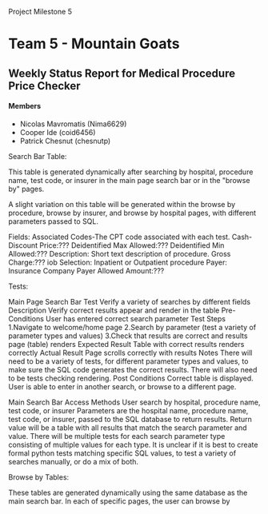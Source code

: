 Project Milestone 5

# Team 5 - Mountain Goats
## Weekly Status Report for Medical Procedure Price Checker
#### Members
- Nicolas Mavromatis (Nima6629)
- Cooper Ide (coid6456)
- Patrick Chesnut (chesnutp)

Search Bar Table:

This table is generated dynamically after searching by hospital, procedure name, test code, or insurer in the main page search bar or in the "browse by" pages. 

A slight variation on this table will be generated within the browse by procedure, browse by insurer, and browse by hospital pages, with different parameters passed to SQL.

Fields: Associated Codes-The CPT code associated with each test.
Cash-Discount Price:???
Deidentified Max Allowed:???
Deidentified Min Allowed:???
Description: Short text description of procedure.
Gross Charge:???
iob Selection: Inpatient or Outpatient procedure
Payer: Insurance Company
Payer Allowed Amount:???

Tests:

Main Page Search Bar Test
    Verify a variety of searches by different fields    
Description
    Verify correct results appear and render in the table
Pre-Conditions
    User has entered correct search parameter
Test Steps
    1.Navigate to welcome/home page
    2.Search by parameter (test a variety of parameter types and values)
    3.Check that results are correct and results page (table) renders
Expected Result
    Table with correct results renders correctly
Actual Result
    Page scrolls correctly with results
Notes
    There will need to be a variety of tests, for different parameter types and values, to make sure the SQL code generates the correct results. There will also need to be tests checking rendering.
Post Conditions
    Correct table is displayed. User is able to enter in another search, or browse to a different page.
    
Main Search Bar Access Methods
User search by hospital, procedure name, test code, or insurer
Parameters are the hospital name, procedure name, test code, or insurer, passed to the SQL database to return results.
Return value will be a table with all results that match the search parameter and value.
There will be multiple tests for each search parameter type consisting of multiple values for each type. It is unclear if it is best to create formal python tests matching specific SQL values, to test a variety of searches manually, or do a mix of both.


Browse by Tables:
 
These tables are generated dynamically using the same database as the main search bar. In each of specific pages, the user can browse by 